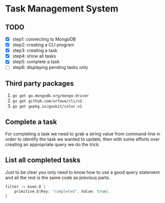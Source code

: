 # Task Management System

## TODO

- [X] step1: connecting to MongoDB
- [X] step2: creating a CLI program
- [X] step3: creating a task
- [X] step4: show all tasks
- [X] step5: complete a task
- [ ] step6: displaying pending tasks only

## Third party packages

1. `go get go.mongodb.org/mongo-driver`
2. `go get github.com/urfave/cli/v2`
3. `go get gopkg.in/gookit/color.v1`

## Complete a task

For completing a task we need to grab a string value from command-line in order to identify the task we wanted to update, then with some efforts over creating an appropriate query we do the trick.

## List all completed tasks

Just to be clear you only need to know how to use a good query statement and all the rest is the same code as previous parts.

``` go
filter := bson.D {
    primitive.E{Key: "completed", Value: true},
}
```
